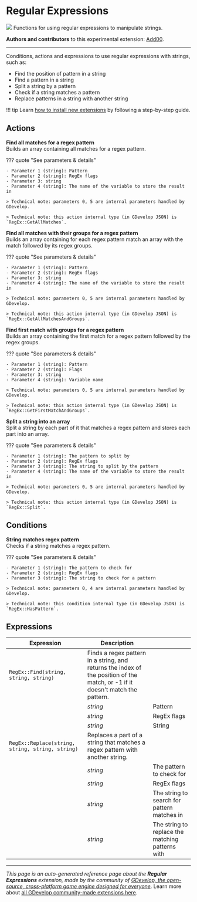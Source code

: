 # Regular Expressions

<img src="https://resources.gdevelop-app.com/assets/Icons/regex.svg" class="extension-icon"></img>
Functions for using regular expressions to manipulate strings.

**Authors and contributors** to this experimental extension: [Add00](https://gd.games/Add00).

---

Conditions, actions and expressions to use regular expressions with strings, such as:  

- Find the position of pattern in a string 
- Find a pattern in a string
- Split a string by a pattern
- Check if a string matches a pattern
- Replace patterns in a string with another string

!!! tip
    Learn [how to install new extensions](/gdevelop5/extensions/search) by following a step-by-step guide.

## Actions

**Find all matches for a regex pattern**  
Builds an array containing all matches for a regex pattern.

??? quote "See parameters & details"

    - Parameter 1 (string): Pattern
    - Parameter 2 (string): RegEx flags
    - Parameter 3: string
    - Parameter 4 (string): The name of the variable to store the result in

    > Technical note: parameters 0, 5 are internal parameters handled by GDevelop.

    > Technical note: this action internal type (in GDevelop JSON) is `RegEx::GetAllMatches`.

**Find all matches with their groups for a regex pattern**  
Builds an array containing for each regex pattern match an array with the match followed by its regex groups.

??? quote "See parameters & details"

    - Parameter 1 (string): Pattern
    - Parameter 2 (string): RegEx flags
    - Parameter 3: string
    - Parameter 4 (string): The name of the variable to store the result in

    > Technical note: parameters 0, 5 are internal parameters handled by GDevelop.

    > Technical note: this action internal type (in GDevelop JSON) is `RegEx::GetAllMatchesAndGroups`.

**Find first match with groups for a regex pattern**  
Builds an array containing the first match for a regex pattern followed by the regex groups.

??? quote "See parameters & details"

    - Parameter 1 (string): Pattern
    - Parameter 2 (string): Flags
    - Parameter 3: string
    - Parameter 4 (string): Variable name

    > Technical note: parameters 0, 5 are internal parameters handled by GDevelop.

    > Technical note: this action internal type (in GDevelop JSON) is `RegEx::GetFirstMatchAndGroups`.

**Split a string into an array**  
Split a string by each part of it that matches a regex pattern and stores each part into an array.

??? quote "See parameters & details"

    - Parameter 1 (string): The pattern to split by
    - Parameter 2 (string): RegEx flags
    - Parameter 3 (string): The string to split by the pattern
    - Parameter 4 (string): The name of the variable to store the result in

    > Technical note: parameters 0, 5 are internal parameters handled by GDevelop.

    > Technical note: this action internal type (in GDevelop JSON) is `RegEx::Split`.

## Conditions

**String matches regex pattern**  
Checks if a string matches a regex pattern.

??? quote "See parameters & details"

    - Parameter 1 (string): The pattern to check for
    - Parameter 2 (string): RegEx flags
    - Parameter 3 (string): The string to check for a pattern

    > Technical note: parameters 0, 4 are internal parameters handled by GDevelop.

    > Technical note: this condition internal type (in GDevelop JSON) is `RegEx::HasPattern`.

## Expressions

| Expression | Description |  |
|-----|-----|-----|
| `RegEx::Find(string, string, string)` | Finds a regex pattern in a string, and returns the index of the position of the match, or -1 if it doesn't match the pattern. ||
| | _string_ | Pattern |
| | _string_ | RegEx flags |
| | _string_ | String |
| `RegEx::Replace(string, string, string, string)` | Replaces a part of a string that matches a regex pattern with another string. ||
| | _string_ | The pattern to check for |
| | _string_ | RegEx flags |
| | _string_ | The string to search for pattern matches in |
| | _string_ | The string to replace the matching patterns with |


---

*This page is an auto-generated reference page about the **Regular Expressions** extension, made by the community of [GDevelop, the open-source, cross-platform game engine designed for everyone](https://gdevelop.io/).* Learn more about [all GDevelop community-made extensions here](/gdevelop5/extensions).